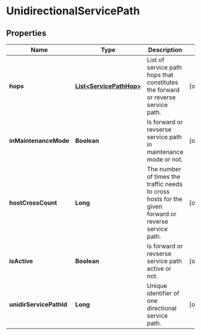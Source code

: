 # UnidirectionalServicePath

## Properties
Name | Type | Description | Notes
------------ | ------------- | ------------- | -------------
**hops** | [**List&lt;ServicePathHop&gt;**](ServicePathHop.md) | List of service path hops that constitutes the forward or reverse service path. |  [optional]
**inMaintenanceMode** | **Boolean** | Is forward or revserse service path in maintenance mode or not. |  [optional]
**hostCrossCount** | **Long** | The number of times the traffic needs to cross hosts for the given forward or reverse service path. |  [optional]
**isActive** | **Boolean** | Is forward or revserse service path active or not. |  [optional]
**unidirServicePathId** | **Long** | Unique identifier of one directional service path. |  [optional]
